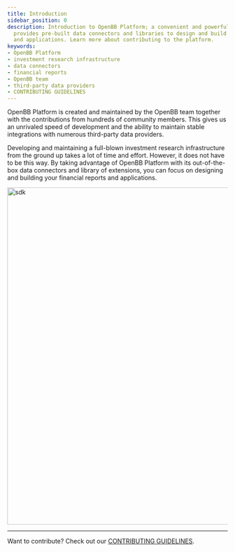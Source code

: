 ```yaml
---
title: Introduction
sidebar_position: 0
description: Introduction to OpenBB Platform; a convenient and powerful tool that
  provides pre-built data connectors and libraries to design and build financial reports
  and applications. Learn more about contributing to the platform.
keywords:
- OpenBB Platform
- investment research infrastructure
- data connectors
- financial reports
- OpenBB team
- third-party data providers
- CONTRIBUTING GUIDELINES
---
```


<!-- markdownlint-disable MD012 MD031 MD033 -->

OpenBB Platform is created and maintained by the OpenBB team together with the contributions from hundreds of community members. This gives us an unrivaled speed of development and the ability to maintain stable integrations with numerous third-party data providers.

Developing and maintaining a full-blown investment research infrastructure from the ground up takes a lot of time and effort. However, it does not have to be this way. By taking advantage of OpenBB Platform with its out-of-the-box data connectors and library of extensions, you can focus on designing and building your financial reports and applications.

<img width="769" alt="sdk" src="https://github.com/OpenBB-finance/OpenBBTerminal/assets/25267873/f8ddb59a-b3b5-436c-80cb-2b97e246a8d9" />

---

Want to contribute? Check out our [CONTRIBUTING GUIDELINES](https://github.com/OpenBB-finance/OpenBBTerminal/blob/develop/CONTRIBUTING.md).
